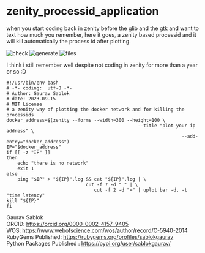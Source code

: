# zenity_processid_application
when you start coding back in zenity before the glib and the gtk and want to text how much you remember, here it goes, a zenity based processid and it will kill automatically the process id after plotting.

![check](https://github.com/sablokgaurav/zenity_processid_application/blob/main/invoke_zenity_plotter.png)
![generate](https://github.com/sablokgaurav/zenity_processid_application/blob/main/plot_network.png)
![files](https://github.com/sablokgaurav/zenity_processid_application/blob/main/files_generated.png)

I think i still remember well despite not coding in zenity for more than a year or so :D 

```
#!/usr/bin/env bash
# -*- coding:  utf-8 -*-
# Author: Gaurav Sablok
# date: 2023-09-15
# MIT License
# a zenity way of plotting the docker network and for killing the processids
docker_address=$(zenity --forms --width=300 --height=100 \
                                                --title "plot your ip address" \
                                                                --add-entry="docker_address")
IP="$docker_address"
if [[ -z "IP" ]]
then
    echo "there is no network"
    exit 1
else
    ping "$IP" > "${IP}".log && cat "${IP}".log | \
                             cut -f 7 -d " " | \
                                cut -f 2 -d "=" | uplot bar -d, -t "time latency"
kill "${IP}"
fi
```

Gaurav Sablok \
ORCID: https://orcid.org/0000-0002-4157-9405 \
WOS: https://www.webofscience.com/wos/author/record/C-5940-2014 \
RubyGems Published: https://rubygems.org/profiles/sablokgaurav \
Python Packages Published : https://pypi.org/user/sablokgaurav/

